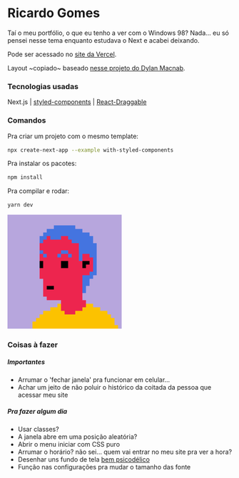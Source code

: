 # Ricardo Gomes

Taí o meu portfólio, o que eu tenho a ver com o Windows 98? Nada... eu só pensei nesse tema enquanto estudava o Next e acabei deixando.

Pode ser acessado no [site da Vercel](ricardo-gomes.vercel.app/home).

Layout ~copiado~ baseado [nesse projeto do Dylan Macnab](https://codepen.io/DylanMacnab/pen/xEEOyZ).

### Tecnologias usadas

Next.js | [styled-components](https://styled-components.com/) | [React-Draggable](https://github.com/react-grid-layout/react-draggable)

### Comandos

Pra criar um projeto com o mesmo template:
```bash
npx create-next-app --example with-styled-components
```

Pra instalar os pacotes:
```bash
npm install
```

Pra compilar e rodar:
```bash
yarn dev
```

![Eu em 256x256px](/public/android-chrome-256x256.png)

### Coisas à fazer

##### Importantes
- Arrumar o 'fechar janela' pra funcionar em celular...
- Achar um jeito de não poluir o histórico da coitada da pessoa que acessar meu site

##### Pra fazer algum dia
- Usar classes?
- A janela abre em uma posição aleatória?
- Abrir o menu iniciar com CSS puro
- Arrumar o horário? não sei... quem vai entrar no meu site pra ver a hora?
- Desenhar uns fundo de tela [bem psicodélico](https://everydaylouie.itch.io/kidpix)
- Função nas configurações pra mudar o tamanho das fonte
